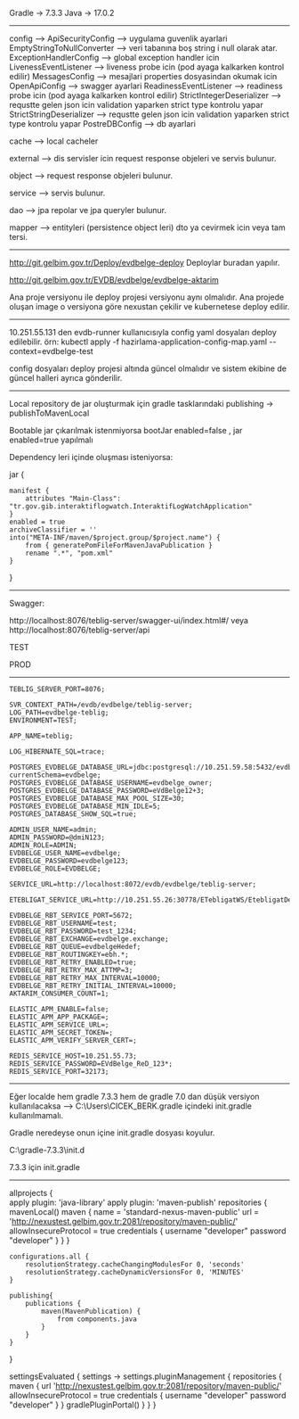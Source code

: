 Gradle -> 7.3.3
Java -> 17.0.2

--------------------------------------------------------------------------------------------
config -->
ApiSecurityConfig --> uygulama guvenlik ayarlari
EmptyStringToNullConverter --> veri tabanına boş string i null olarak atar. 
ExceptionHandlerConfig --> global exception handler icin
LivenessEventListener --> liveness probe icin (pod ayaga kalkarken kontrol edilir)
MessagesConfig --> mesajlari properties dosyasindan okumak icin
OpenApiConfig --> swagger ayarlari
ReadinessEventListener --> readiness probe icin (pod ayaga kalkarken kontrol edilir)
StrictIntegerDeserializer --> requstte gelen json icin validation yaparken strict type kontrolu yapar
StrictStringDeserializer --> requstte gelen json icin validation yaparken strict type kontrolu yapar
PostreDBConfig --> db ayarlari

cache -->
local cacheler

external -->
dis servisler icin request response objeleri ve servis bulunur.

object -->
request response objeleri bulunur.

service -->
servis bulunur.

dao -->
jpa repolar ve jpa queryler bulunur.

mapper -->
entityleri (persistence object leri) dto ya cevirmek icin veya tam tersi.
	
--------------------------------------------------------------------------------------------

http://git.gelbim.gov.tr/Deploy/evdbelge-deploy
Deploylar buradan yapılır.

http://git.gelbim.gov.tr/EVDB/evdbelge/evdbelge-aktarim

Ana proje versiyonu ile deploy projesi versiyonu aynı olmalıdır. Ana projede oluşan image o versiyona göre nexustan çekilir ve kubernetese deploy edilir.


----------------------------------------------------------------------------------------------

10.251.55.131 den evdb-runner kullanıcısıyla config yaml dosyaları deploy edilebilir.
örn: kubectl apply -f hazirlama-application-config-map.yaml --context=evdbelge-test

config dosyaları deploy projesi altında güncel olmalıdır ve sistem ekibine de güncel halleri ayrıca gönderilir.


----------------------------------------------------------------------------------------------

Local repository de jar oluşturmak için gradle tasklarındaki publishing -> publishToMavenLocal

Bootable jar çıkarılmak istenmiyorsa bootJar enabled=false , jar enabled=true yapılmalı

Dependency leri içinde oluşması isteniyorsa:


jar {

    manifest {
        attributes "Main-Class": "tr.gov.gib.interaktiflogwatch.InteraktifLogWatchApplication"
    }
    enabled = true
    archiveClassifier = ''
    into("META-INF/maven/$project.group/$project.name") {
        from { generatePomFileForMavenJavaPublication }
        rename ".*", "pom.xml"
    }
}


----------------------------------------------------------------------------------------------

Swagger:

http://localhost:8076/teblig-server/swagger-ui/index.html#/
veya
http://localhost:8076/teblig-server/api

TEST

PROD

----------------------------------------------------------------------------------------------


```text
TEBLIG_SERVER_PORT=8076;

SVR_CONTEXT_PATH=/evdb/evdbelge/teblig-server;
LOG_PATH=evdbelge-teblig;
ENVIRONMENT=TEST;

APP_NAME=teblig;

LOG_HIBERNATE_SQL=trace;

POSTGRES_EVDBELGE_DATABASE_URL=jdbc:postgresql://10.251.59.58:5432/evdbelge?currentSchema=evdbelge;
POSTGRES_EVDBELGE_DATABASE_USERNAME=evdbelge_owner;
POSTGRES_EVDBELGE_DATABASE_PASSWORD=eVdBelge12+3;
POSTGRES_EVDBELGE_DATABASE_MAX_POOL_SIZE=30;
POSTGRES_EVDBELGE_DATABASE_MIN_IDLE=5;
POSTGRES_DATABASE_SHOW_SQL=true;

ADMIN_USER_NAME=admin;
ADMIN_PASSWORD=@dmiN123;
ADMIN_ROLE=ADMIN;
EVDBELGE_USER_NAME=evdbelge;
EVDBELGE_PASSWORD=evdbelge123;
EVDBELGE_ROLE=EVDBELGE;

SERVICE_URL=http://localhost:8072/evdb/evdbelge/teblig-server;

ETEBLIGAT_SERVICE_URL=http://10.251.55.26:30778/ETebligatWS/EtebligatDeliverer;

EVDBELGE_RBT_SERVICE_PORT=5672;
EVDBELGE_RBT_USERNAME=test;
EVDBELGE_RBT_PASSWORD=test_1234;
EVDBELGE_RBT_EXCHANGE=evdbelge.exchange;
EVDBELGE_RBT_QUEUE=evdbelgeHedef;
EVDBELGE_RBT_ROUTINGKEY=ebh.*;
EVDBELGE_RBT_RETRY_ENABLED=true;
EVDBELGE_RBT_RETRY_MAX_ATTMP=3;
EVDBELGE_RBT_RETRY_MAX_INTERVAL=10000;
EVDBELGE_RBT_RETRY_INITIAL_INTERVAL=10000;
AKTARIM_CONSUMER_COUNT=1;

ELASTIC_APM_ENABLE=false;
ELASTIC_APM_APP_PACKAGE=;
ELASTIC_APM_SERVICE_URL=;
ELASTIC_APM_SECRET_TOKEN=;
ELASTIC_APM_VERIFY_SERVER_CERT=;

REDIS_SERVICE_HOST=10.251.55.73;
REDIS_SERVICE_PASSWORD=EVdBelge_ReD_123*;
REDIS_SERVICE_PORT=32173;
```


----------------------------------------------------------------------------------------------


Eğer localde hem gradle 7.3.3 hem de gradle 7.0 dan düşük versiyon kullanılacaksa --> C:\Users\CICEK_BERK\.gradle içindeki init.gradle kullanılmamalı.

Gradle neredeyse onun içine init.gradle dosyası koyulur.

C:\gradle-7.3.3\init.d


7.3.3 için init.gradle

----------------------------------------------------------------------------------------------


allprojects {   
apply plugin: 'java-library'
apply plugin: 'maven-publish' 
    repositories {
		mavenLocal()
		maven {
          name = 'standard-nexus-maven-public'
          url = 'http://nexustest.gelbim.gov.tr:2081/repository/maven-public/'
		  allowInsecureProtocol = true
		  credentials {
			 username "developer"
			 password "developer"
		  }
        }
    }
     
    configurations.all {
        resolutionStrategy.cacheChangingModulesFor 0, 'seconds'
        resolutionStrategy.cacheDynamicVersionsFor 0, 'MINUTES'
    }
	
	publishing{
		publications {
			maven(MavenPublication) {
				from components.java
			}
		}
	}

}

settingsEvaluated { settings ->
    settings.pluginManagement {
        repositories {
            maven {
                url 'http://nexustest.gelbim.gov.tr:2081/repository/maven-public/'
				allowInsecureProtocol = true
				credentials {
				     username "developer"
				     password "developer"
			    }
            }
            gradlePluginPortal()
        }
    }
}


